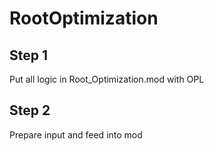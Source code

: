 # RootOptimization

## Step 1

Put all logic in Root_Optimization.mod with OPL

## Step 2

Prepare input and feed into mod
